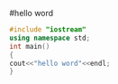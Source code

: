 #hello word
```cpp
#include "iostream"
using namespace std;
int main()
{
cout<<"hello word"<<endl;
}
```
